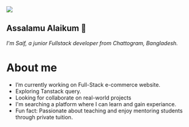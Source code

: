 <a>
<img src="https://i.ibb.co.com/JdbW0NJ/Saif-s-Banner.png" />
</a>

## Assalamu Alaikum 👋
*I'm Saif, a junior Fullstack developer from  Chattogram, Bangladesh.*

# About me
- I’m currently working on Full-Stack e-commerce website.
- Exploring Tanstack query.
- Looking for collaborate on real-world projects
- I'm searching a platform where I can learn and gain experiance.
- Fun fact: Passionate about teaching and enjoy mentoring students through private tuition.
